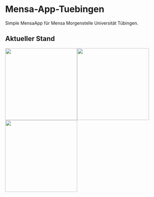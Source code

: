 # Mensa-App-Tuebingen
Simple MensaApp für Mensa Morgenstelle Universität Tübingen.

## Aktueller Stand

<img src="http://i.epvpimg.com/l0hBc.jpg" width="230" style="float:left;"/>
<img src="http://i.epvpimg.com/l0hBc.jpg" width="230" style="float:left;"/>
<img src="http://i.epvpimg.com/l0hBc.jpg" width="230" style="float:left;"/>
